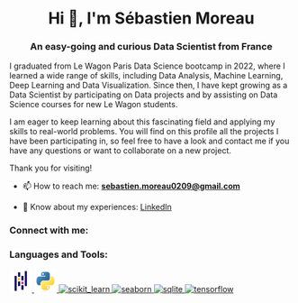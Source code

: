 <h1 align="center">Hi 👋, I'm Sébastien Moreau</h1>
<h3 align="center">An easy-going and curious Data Scientist from France</h3>

I graduated from Le Wagon Paris Data Science bootcamp in 2022, where I learned a wide range of skills, including Data Analysis, Machine Learning, Deep Learning and Data Visualization. Since then, I have kept growing as a Data Scientist by participating on Data projects and by assisting on Data Science courses for new Le Wagon students.

I am eager to keep learning about this fascinating field and applying my skills to real-world problems. You will find on this profile all the projects I have been participating in, so feel free to have a look and contact me if you have any questions or want to collaborate on a new project.

Thank you for visiting!


- 📫 How to reach me: **sebastien.moreau0209@gmail.com**

- 📄 Know about my experiences: [LinkedIn](https://www.linkedin.com/in/s%C3%A9bastien-moreau-3b05b5b4/)

<h3 align="left">Connect with me:</h3>
<p align="left">
</p>

<h3 align="left">Languages and Tools:</h3>
<p align="left"> <a href="https://pandas.pydata.org/" target="_blank" rel="noreferrer"> <img src="https://raw.githubusercontent.com/devicons/devicon/2ae2a900d2f041da66e950e4d48052658d850630/icons/pandas/pandas-original.svg" alt="pandas" width="40" height="40"/> </a> <a href="https://www.python.org" target="_blank" rel="noreferrer"> <img src="https://raw.githubusercontent.com/devicons/devicon/master/icons/python/python-original.svg" alt="python" width="40" height="40"/> </a> <a href="https://scikit-learn.org/" target="_blank" rel="noreferrer"> <img src="https://upload.wikimedia.org/wikipedia/commons/0/05/Scikit_learn_logo_small.svg" alt="scikit_learn" width="40" height="40"/> </a> <a href="https://seaborn.pydata.org/" target="_blank" rel="noreferrer"> <img src="https://seaborn.pydata.org/_images/logo-mark-lightbg.svg" alt="seaborn" width="40" height="40"/> </a> <a href="https://www.sqlite.org/" target="_blank" rel="noreferrer"> <img src="https://www.vectorlogo.zone/logos/sqlite/sqlite-icon.svg" alt="sqlite" width="40" height="40"/> </a> <a href="https://www.tensorflow.org" target="_blank" rel="noreferrer"> <img src="https://www.vectorlogo.zone/logos/tensorflow/tensorflow-icon.svg" alt="tensorflow" width="40" height="40"/> </a> </p>
